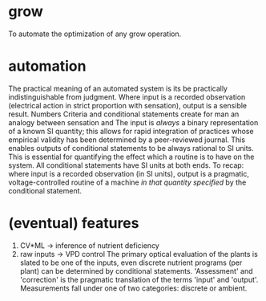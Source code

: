 # grow
To automate the optimization of any grow operation.

# automation
The practical meaning of an automated system is its be practically indistinguishable from judgment.  Where input is a recorded observation (electrical action in strict proportion with sensation), output is a sensible result. Numbers Criteria and conditional statements create for man an analogy between sensation and The input is *always* a binary representation of a known SI quantity; this allows for rapid integration of practices whose empirical validity has been determined by a peer-reviewed journal. This enables outputs of conditional statements to be always rational to SI units. This is essential for quantifying the effect which a routine is to have on the system. All conditional statements have SI units at both ends. To recap: where input is a recorded observation (in SI units), output is a pragmatic, voltage-controlled routine of a machine *in that quantity specified* by the conditional statement. 

# (eventual) features
1. CV*ML -> inference of nutrient deficiency
2. raw inputs -> VPD control
The primary optical evaluation of the plants is slated to be one of the inputs, even discrete nutrient programs (per plant) can be determined by conditional statements. 'Assessment' and 'correction' is the pragmatic translation of the terms 'input' and 'output'. Measurements fall under one of two categories: discrete or ambient. 

